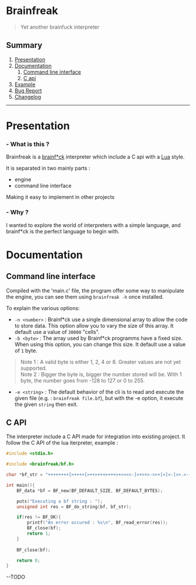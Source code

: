 # Brainfreak
> Yet another brainfuck interpreter

## Summary
1. [Presentation](#presentation)
2. [Documentation](#documentation)
    1. [Command line interface](#command-line-interface)
    2. [C api](#c-api)
3. [Example](#example)
4. [Bug Report](#bugs)
5. [Changelog](changelog.md)
---

# Presentation
### - What is this ?
Brainfreak is a [brainf*ck](https://en.wikipedia.org/wiki/Brainfuck) interpreter which include a C api with a [Lua](https://www.lua.org/) style.

It is separated in two mainly parts : 
- engine
- command line interface

Making it easy to implement in other projects
### - Why ?
I wanted to explore the world of interpreters with a simple language, and brainf*ck is the perfect language to begin with.

# Documentation
## Command line interface
Compiled with the 'main.c' file, the program offer some way to manipulate the engine, you can see them using `brainfreak -h` once installed.

To explain the various options:
- `-n <number>` : Brainf*ck use a single dimensional array to allow the code to store data. This option allow you to vary the size of this array. It default use a value of `30000` "cells".
- `-b <byte>` : The array used by Brainf*ck programms have a fixed size. When using this option, you can change this size. It default use a value of `1` byte.
> Note 1 : A valid byte is either 1, 2, 4 or 8. Greater values are not yet supported.<br>
> Note 2 : Bigger the byte is, bigger the number stored will be. With 1 byte, the number goes from -128 to 127 or 0 to 255.
- `-e <string>` : The default behavior of the cli is to read and execute the given file (e.g. : `brainfreak file.bf`), but with the -e option, it execute the given `string` then exit.
## C API
The interpreter include a C API made for integration into existing project. It follow the C API of the lua iterpreter, example :
 
```c
#include <stdio.h>

#include <brainfreak/bf.h>

char *bf_str = "++++++++[>++++[>++>+++>+++>+<<<<-]>+>+>->>+[<]<-]>>.>---.+++++++..+++.>>.<-.<.+++.------.--------.>>+.>++.";

int main(){
    BF_data *bf = BF_new(BF_DEFAULT_SIZE, BF_DEFAULT_BYTES);

    puts("Executing a bf string : ");
    unsigned int res = BF_do_string(bf, bf_str);

    if(res != BF_OK){
        printf("An error occured : %s\n", BF_read_error(res));
        BF_close(bf);
        return 1;
    }
        
    BF_close(bf);

    return 0;
}
```
--TODO